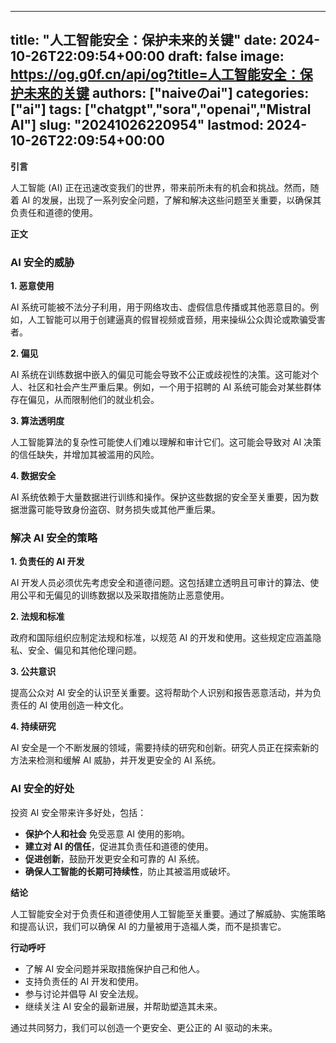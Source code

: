 
---
title: "人工智能安全：保护未来的关键"
date: 2024-10-26T22:09:54+00:00
draft: false
image: https://og.g0f.cn/api/og?title=人工智能安全：保护未来的关键
authors: ["naiveのai"]
categories: ["ai"]
tags: ["chatgpt","sora","openai","Mistral AI"]
slug: "20241026220954"
lastmod: 2024-10-26T22:09:54+00:00
---
**引言**

人工智能 (AI) 正在迅速改变我们的世界，带来前所未有的机会和挑战。然而，随着 AI 的发展，出现了一系列安全问题，了解和解决这些问题至关重要，以确保其负责任和道德的使用。

**正文**

### AI 安全的威胁

**1. 恶意使用**

AI 系统可能被不法分子利用，用于网络攻击、虚假信息传播或其他恶意目的。例如，人工智能可以用于创建逼真的假冒视频或音频，用来操纵公众舆论或欺骗受害者。

**2. 偏见**

AI 系统在训练数据中嵌入的偏见可能会导致不公正或歧视性的决策。这可能对个人、社区和社会产生严重后果。例如，一个用于招聘的 AI 系统可能会对某些群体存在偏见，从而限制他们的就业机会。

**3. 算法透明度**

人工智能算法的复杂性可能使人们难以理解和审计它们。这可能会导致对 AI 决策的信任缺失，并增加其被滥用的风险。

**4. 数据安全**

AI 系统依赖于大量数据进行训练和操作。保护这些数据的安全至关重要，因为数据泄露可能导致身份盗窃、财务损失或其他严重后果。

### 解决 AI 安全的策略

**1. 负责任的 AI 开发**

AI 开发人员必须优先考虑安全和道德问题。这包括建立透明且可审计的算法、使用公平和无偏见的训练数据以及采取措施防止恶意使用。

**2. 法规和标准**

政府和国际组织应制定法规和标准，以规范 AI 的开发和使用。这些规定应涵盖隐私、安全、偏见和其他伦理问题。

**3. 公共意识**

提高公众对 AI 安全的认识至关重要。这将帮助个人识别和报告恶意活动，并为负责任的 AI 使用创造一种文化。

**4. 持续研究**

AI 安全是一个不断发展的领域，需要持续的研究和创新。研究人员正在探索新的方法来检测和缓解 AI 威胁，并开发更安全的 AI 系统。

### AI 安全的好处

投资 AI 安全带来许多好处，包括：

* **保护个人和社会** 免受恶意 AI 使用的影响。
* **建立对 AI 的信任**，促进其负责任和道德的使用。
* **促进创新**，鼓励开发更安全和可靠的 AI 系统。
* **确保人工智能的长期可持续性**，防止其被滥用或破坏。

**结论**

人工智能安全对于负责任和道德使用人工智能至关重要。通过了解威胁、实施策略和提高认识，我们可以确保 AI 的力量被用于造福人类，而不是损害它。

**行动呼吁**

* 了解 AI 安全问题并采取措施保护自己和他人。
* 支持负责任的 AI 开发和使用。
* 参与讨论并倡导 AI 安全法规。
* 继续关注 AI 安全的最新进展，并帮助塑造其未来。

通过共同努力，我们可以创造一个更安全、更公正的 AI 驱动的未来。